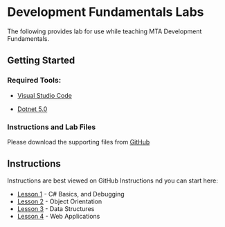 # Development Fundamentals Labs

The following provides lab for use while teaching MTA Development Fundamentals. 

## Getting Started
### Required Tools:

- [Visual Studio Code](https://aka.ms/win32-x64-user-stable)

- [Dotnet 5.0](https://download.visualstudio.microsoft.com/download/pr/fc1e9923-c4ea-41eb-bddb-165b684fdd4d/cdc2508795eef111e2feb35625e2e460/dotnet-sdk-5.0.100-rc.1.20452.10-win-x64.exe)

### Instructions and Lab Files

Please download the supporting files from [GitHub](https://github.com/john-nicholson/developmentFundamentals/archive/main.zip)

## Instructions 
Instructions are best viewed on GitHub Instructions nd you can start here: 


- [Lesson 1](./Instructions/Lesson1_Lab.md) - 
 C# Basics, and Debugging
- [Lesson 2](./Instructions/Lesson2_Lab.md) - Object Orientation
- [Lesson 3](./Instructions/Lesson3_Lab.md) - Data Structures
- [Lesson 4](./Instructions/Lesson4_Lab.md) - Web Applications